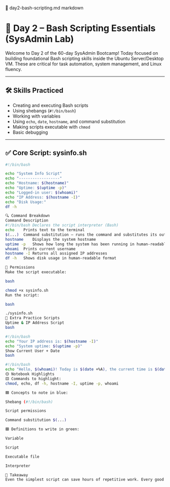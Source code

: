 📄 day2-bash-scripting.md
markdown

# 🧠 Day 2 – Bash Scripting Essentials (SysAdmin Lab)

Welcome to Day 2 of the 60-day SysAdmin Bootcamp! Today focused on building foundational Bash scripting skills inside the Ubuntu Server/Desktop VM. These are critical for task automation, system management, and Linux fluency.

---

## 🛠️ Skills Practiced

- Creating and executing Bash scripts
- Using shebangs (`#!/bin/bash`)
- Working with variables
- Using `echo`, `date`, `hostname`, and command substitution
- Making scripts executable with `chmod`
- Basic debugging

---

## ✅ Core Script: sysinfo.sh

```bash
#!/bin/bash

echo "System Info Script"
echo "------------------"
echo "Hostname: $(hostname)"
echo "Uptime: $(uptime -p)"
echo "Logged-in user: $(whoami)"
echo "IP Address: $(hostname -I)"
echo "Disk Usage:"
df -h

🔍 Command Breakdown
Command	Description
#!/bin/bash	Declares the script interpreter (Bash)
echo	Prints text to the terminal
$(...)	Command substitution — runs the command and substitutes its output
hostname	Displays the system hostname
uptime -p	Shows how long the system has been running in human-readable format
whoami	Prints current username
hostname -I	Returns all assigned IP addresses
df -h	Shows disk usage in human-readable format

🔐 Permissions
Make the script executable:

bash

chmod +x sysinfo.sh
Run the script:

bash

./sysinfo.sh
🧠 Extra Practice Scripts
Uptime & IP Address Script
bash

#!/bin/bash
echo "Your IP address is: $(hostname -I)"
echo "System uptime: $(uptime -p)"
Show Current User + Date
bash

#!/bin/bash
echo "Hello, $(whoami)! Today is $(date +%A), the current time is $(date +"%T")."
🟡 Notebook Highlights
🟨 Commands to highlight:
chmod, echo, df -h, hostname -I, uptime -p, whoami

🟦 Concepts to note in blue:

Shebang (#!/bin/bash)

Script permissions

Command substitution $(...)

🟩 Definitions to write in green:

Variable

Script

Executable file

Interpreter

🧠 Takeaway
Even the simplest script can save hours of repetitive work. Every good sysadmin builds a toolkit of custom scripts — and today you started yours.

